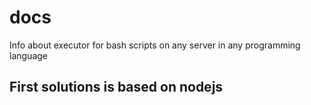 # docs
Info about executor for bash scripts on any server in any programming language

## First solutions is based on nodejs
